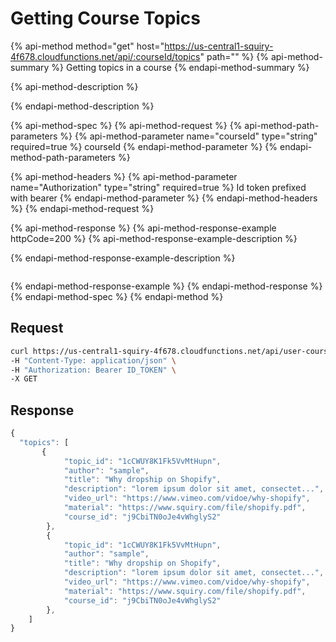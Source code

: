 # Getting Course Topics

{% api-method method="get" host="https://us-central1-squiry-4f678.cloudfunctions.net/api/:courseId/topics" path="" %}
{% api-method-summary %}
Getting topics in a course
{% endapi-method-summary %}

{% api-method-description %}

{% endapi-method-description %}

{% api-method-spec %}
{% api-method-request %}
{% api-method-path-parameters %}
{% api-method-parameter name="courseId" type="string" required=true %}
courseId
{% endapi-method-parameter %}
{% endapi-method-path-parameters %}

{% api-method-headers %}
{% api-method-parameter name="Authorization" type="string" required=true %}
Id token prefixed with bearer
{% endapi-method-parameter %}
{% endapi-method-headers %}
{% endapi-method-request %}

{% api-method-response %}
{% api-method-response-example httpCode=200 %}
{% api-method-response-example-description %}

{% endapi-method-response-example-description %}

```text

```
{% endapi-method-response-example %}
{% endapi-method-response %}
{% endapi-method-spec %}
{% endapi-method %}

## **Request**

```bash
curl https://us-central1-squiry-4f678.cloudfunctions.net/api/user-courses \
-H "Content-Type: application/json" \
-H "Authorization: Bearer ID_TOKEN" \
-X GET
```

## **Response**

```javascript
{
  "topics": [
       {
            "topic_id": "1cCWUY8K1Fk5VvMtHupn",
            "author": "sample",
            "title": "Why dropship on Shopify",
            "description": "lorem ipsum dolor sit amet, consectet...",
            "video_url": "https://www.vimeo.com/vidoe/why-shopify",
            "material": "https://www.squiry.com/file/shopify.pdf",
            "course_id": "j9CbiTN0oJe4vWhglyS2"
        },
        {
            "topic_id": "1cCWUY8K1Fk5VvMtHupn",
            "author": "sample",
            "title": "Why dropship on Shopify",
            "description": "lorem ipsum dolor sit amet, consectet...",
            "video_url": "https://www.vimeo.com/vidoe/why-shopify",
            "material": "https://www.squiry.com/file/shopify.pdf",
            "course_id": "j9CbiTN0oJe4vWhglyS2"
        },
    ]
}
```

